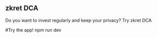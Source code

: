 ## zkret DCA

Do you want to invest regularly and keep your privacy? Try zkret DCA

#Try the app!
npm run dev